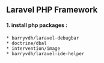 ## Laravel PHP Framework


#### 1. install php packages :
    * barryvdh/laravel-debugbar
    * doctrine/dbal
    * intervention/image
    * barryvdh/laravel-ide-helper
